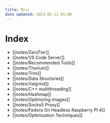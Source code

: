 ```yaml
---
title: Misc
date updated: 2023-02-11 01:00
---
```


# Index

- [[notes/ZeroTier]]
- [[notes/VS Code Server]]
- [[notes/Recommended Tools]]
- [[notes/Thorium]]
- [[notes/Trim]]
- [[notes/Data Structures]]
- [[notes/Valgrind]]
- [[notes/C++ multithreading]]
- [[notes/Hashmap]]
- [[notes/Optimizing images]]
- [[notes/Socks5 Proxy]]
- [[notes/Fedora On Headless Raspberry PI 4]]
- [[notes/Optimization Techniques]]
